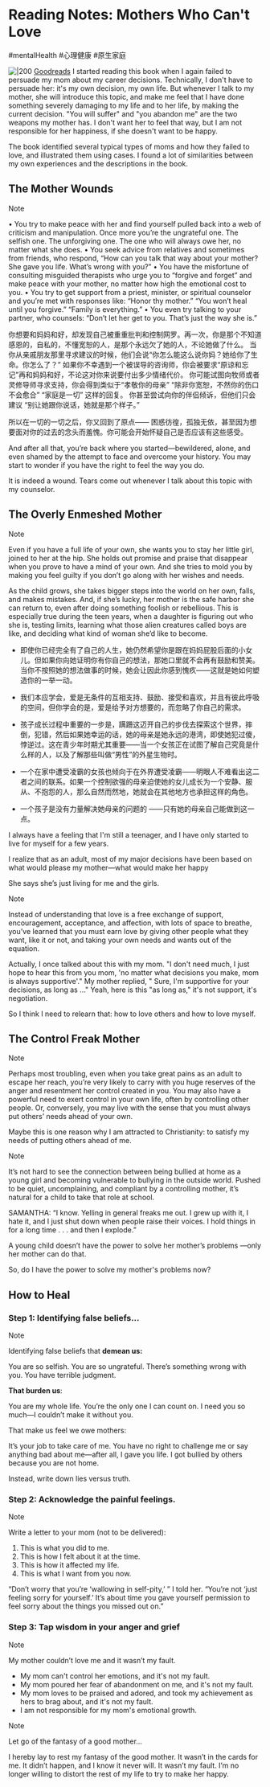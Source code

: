 # Reading Notes: Mothers Who Can't Love
#mentalHealth #心理健康 #原生家庭


![|200](https://i.imgur.com/bAapz5p.jpg)
[Goodreads](https://www.goodreads.com/book/show/17331330-mothers-who-can-t-love)
I started reading this book when I again failed to persuade my mom about my career decisions. Technically, I don't have to persuade her: it's my own decision, my own life. But whenever I talk to my mother, she will introduce this topic, and make me feel that I have done something severely damaging to my life and to her life, by making the current decision. "You will suffer" and "you abandon me" are the two weapons my mother has. I don't want her to feel that way, but I am not responsible for her happiness, if she doesn't want to be happy.

The book identified several typical types of moms and how they failed to love, and illustrated them using cases. I found a lot of similarities between my own experiences and the descriptions in the book.

## The Mother Wounds

> [!NOTE]
> • You try to make peace with her and find yourself pulled back into a web of criticism and manipulation. Once more you’re the ungrateful one. The selfish one. The unforgiving one. The one who will always owe her, no matter what she does.
> • You seek advice from relatives and sometimes from friends, who respond,
> “How can you talk that way about your mother? She gave you life. What’s wrong with you?”
> • You have the misfortune of consulting misguided therapists who urge you to “forgive and forget” and make peace with your mother, no matter how high the emotional cost to you.
> • You try to get support from a priest, minister, or spiritual counselor and you’re met with responses like: “Honor thy mother.” “You won’t heal until you forgive.” “Family is everything.”
> • You even try talking to your partner, who counsels: “Don’t let her get to you. That’s just the way she is.”
> 
>  你想要和妈妈和好，却发现自己被重重批判和控制网罗。再一次，你是那个不知道感恩的，自私的，不懂宽恕的人，是那个永远欠了她的人，不论她做了什么。
> 当你从亲戚朋友那里寻求建议的时候，他们会说“你怎么能这么说你妈？她给你了生命。你怎么了？”
> 如果你不幸遇到一个被误导的咨询师，你会被要求“原谅和忘记”再和妈妈和好，不论这对你来说要付出多少情绪代价。
> 你可能试图向牧师或者灵修导师寻求支持，你会得到类似于“孝敬你的母亲” “除非你宽恕，不然你的伤口不会愈合” “家庭是一切” 这样的回复。
> 你甚至尝试向你的伴侣倾诉，但他们只会建议 “别让她跟你说话，她就是那个样子。”
> 
> 所以在一切的一切之后，你又回到了原点—— 困惑彷徨，孤独无依，甚至因为想要面对你的过去的念头而羞愧。你可能会开始怀疑自己是否应该有这些感受。

And after all that, you’re back where you started—bewildered, alone, and even shamed by the attempt to face and overcome your history. You may start to wonder if you have the right to feel the way you do.

It is indeed a wound. Tears come out whenever I talk about this topic with my counselor.

## The Overly Enmeshed Mother

> [!NOTE]
> Even if you have a full life of your own, she wants you to stay her little girl, joined to her at the hip. She holds out promise and praise that disappear when you prove to have a mind of your own. And she tries to mold you by making you feel guilty if you don’t go along with her wishes and needs.
> 
> As the child grows, she takes bigger steps into the world on her own, falls, and makes mistakes. And, if she’s lucky, her mother is the safe harbor she can return to, even after doing something foolish or rebellious. This is especially true during the teen years, when a daughter is figuring out who she is, testing limits, learning what those alien creatures called boys are like, and deciding what kind of woman she’d like to become.
> 
> - 即使你已经完全有了自己的人生，她仍然希望你是跟在妈妈屁股后面的小女儿。但如果你向她证明你有你自己的想法，那她口里就不会再有鼓励和赞美。当你不按照她的想法做事的时候，她会让因此你感到愧疚——这就是她如何塑造你的一举一动。
> - 我们本应学会，爱是无条件的互相支持、鼓励、接受和喜欢，并且有彼此呼吸的空间，但你学会的是，爱是给予对方想要的，而忽略了你自己的需求。
>
> - 孩子成长过程中重要的一步是，蹒跚这迈开自己的步伐去探索这个世界，摔倒，犯错，然后如果她幸运的话，她的母亲是她永远的港湾，即使她犯过傻，悖逆过。这在青少年时期尤其重要——当一个女孩正在试图了解自己究竟是什么样的人，以及了解那些叫做“男性”的外星生物时。
>
> - 一个在家中遭受凌霸的女孩也倾向于在外界遭受凌霸——明眼人不难看出这二者之间的联系。如果一个控制欲强的母亲迫使她的女儿成长为一个安静、服从、不抱怨的人，那么自然而然地，她就会在其他地方也承担这样的角色。
>
>- 一个孩子是没有力量解决她母亲的问题的 ——只有她的母亲自己能做到这一点。

I always have a feeling that I'm still a teenager, and I have only started to live for myself for a few years.

I realize that as an adult, most of my major decisions have been based on what would please my mother—what would make her happy

She says she’s just living for me and the girls.

> [!NOTE]
> Instead of understanding that love is a free exchange of support, encouragement, acceptance, and affection, with lots of space to breathe, you’ve learned that you must earn love by giving other people what they want, like it or not, and taking your own needs and wants out of the equation.

Actually, I once talked about this with my mom. "I don't need much, I just hope to hear this from you mom, 'no matter what decisions you make, mom is always supportive'." My mother replied, " Sure, I'm supportive for your decisions, as long as ..." Yeah, here is this "as long as," it's not support, it's negotiation.

So I think I need to relearn that: how to love others and how to love myself.

## The Control Freak Mother

> [!NOTE]
> Perhaps most troubling, even when you take great pains as an adult to escape her reach, you’re very likely to carry with you huge reserves of the anger and resentment her control created in you. You may also have a powerful need to exert control in your own life, often by controlling other people. Or, conversely, you may live with the sense that you must always put others’ needs ahead of your own.

Maybe this is one reason why I am attracted to Christianity: to satisfy my needs of putting others ahead of me.

> [!NOTE]
> It’s not hard to see the connection between being bullied at home as a young girl and becoming vulnerable to bullying in the outside world. Pushed to be quiet, uncomplaining, and compliant by a controlling mother, it’s natural for a child to take that role at school.
> 
> SAMANTHA: “I know. Yelling in general freaks me out. I grew up with it, I hate it,
>  and I just shut down when people raise their voices. I hold things in for a long
>  time . . . and then I explode.”
> 
> A young child doesn’t have the power to solve her mother’s problems —only her mother can do that. 
> 

So, do I have the power to solve my mother's problems now?

## How to Heal

### Step 1: Identifying false beliefs...

> [!NOTE]
> Identifying false beliefs that **demean us:**
> 
> You are so selfish.
> You are so ungrateful.
> There’s something wrong with you.
> You have terrible judgment.
> 
> **That burden us**:
> 
> You are my whole life.
> You’re the only one I can count on.
> I need you so much—I couldn’t make it without you.
> 
> That make us feel we owe mothers:
> 
> It’s your job to take care of me.
> You have no right to challenge me or say anything bad about me—after all, I gave you life.
> I got bullied by others because you are not home.
> 
> Instead, write down lies versus truth.

### Step 2: Acknowledge the painful feelings.

> [!NOTE]
> Write a letter to your mom (not to be delivered):
> 
> 1.  This is what you did to me.
> 2.  This is how I felt about it at the time.
> 3.  This is how it affected my life.
> 4.  This is what I want from you now.
> 
> “Don’t worry that you’re ‘wallowing in self-pity,’ ” I told her.
>  “You’re not ‘just feeling sorry for yourself.’ It’s about time you gave yourself
>  permission to feel sorry about the things you missed out on.”

### Step 3: Tap wisdom in your anger and grief

> [!NOTE]
> My mother couldn’t love me and it wasn’t my fault.

-   My mom can't control her emotions, and it's not my fault.
-   My mom poured her fear of abandonment on me, and it's not my fault.
-   My mom loves to be praised and adored, and took my achievement as hers to brag about, and it's not my fault.
-   I am not responsible for my mom's emotional growth.

> [!NOTE]
> Let go of the fantasy of a good mother...
> 
> I hereby lay to rest my fantasy of the good
>  mother. It wasn’t in the cards for me. It didn’t happen, and I know it never will.
>  It wasn’t my fault. 
> I’m no longer willing to distort the rest of my life to try to make her
>  happy.

